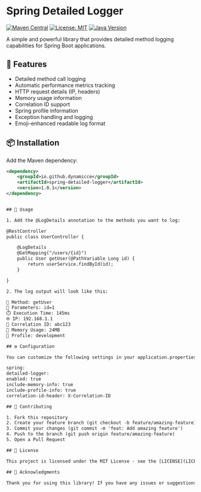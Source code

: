 # Spring Detailed Logger

[![Maven Central](https://img.shields.io/maven-central/v/io.github.dynamicce/spring-detailed-logger.svg)](https://search.maven.org/artifact/io.github.dynamicce/spring-detailed-logger)
[![License: MIT](https://img.shields.io/badge/License-MIT-yellow.svg)](https://opensource.org/licenses/MIT)
[![Java Version](https://img.shields.io/badge/Java-17%2B-blue)](https://www.oracle.com/java/technologies/javase/jdk17-archive-downloads.html)

A simple and powerful library that provides detailed method logging capabilities for Spring Boot applications.

## 🚀 Features

- Detailed method call logging
- Automatic performance metrics tracking
- HTTP request details (IP, headers)
- Memory usage information
- Correlation ID support
- Spring profile information
- Exception handling and logging
- Emoji-enhanced readable log format

## 📦 Installation

Add the Maven dependency:

```xml
<dependency>
    <groupId>io.github.dynamicce</groupId>
    <artifactId>spring-detailed-logger</artifactId>
    <version>1.0.1</version>
</dependency>


## 🔧 Usage

1. Add the @LogDetails annotation to the methods you want to log:

@RestController
public class UserController {

    @LogDetails
    @GetMapping("/users/{id}")
    public User getUser(@PathVariable Long id) {
        return userService.findById(id);
    }

}

2. The log output will look like this:

🎯 Method: getUser
📝 Parameters: id=1
⏱️ Execution Time: 145ms
🌐 IP: 192.168.1.1
🔑 Correlation ID: abc123
💾 Memory Usage: 24MB
🔧 Profile: development

## ⚙️ Configuration

You can customize the following settings in your application.properties or application.yml:

spring:
detailed-logger:
enabled: true
include-memory-info: true
include-profile-info: true
correlation-id-header: X-Correlation-ID

## 🤝 Contributing

1. Fork this repository
2. Create your feature branch (git checkout -b feature/amazing-feature)
3. Commit your changes (git commit -m 'feat: Add amazing feature')
4. Push to the branch (git push origin feature/amazing-feature)
5. Open a Pull Request

## 📝 License

This project is licensed under the MIT License - see the [LICENSE](LICENSE) file for details.

## 🙏 Acknowledgments

Thank you for using this library! If you have any issues or suggestions, please feel free to reach out through GitHub Issues.
